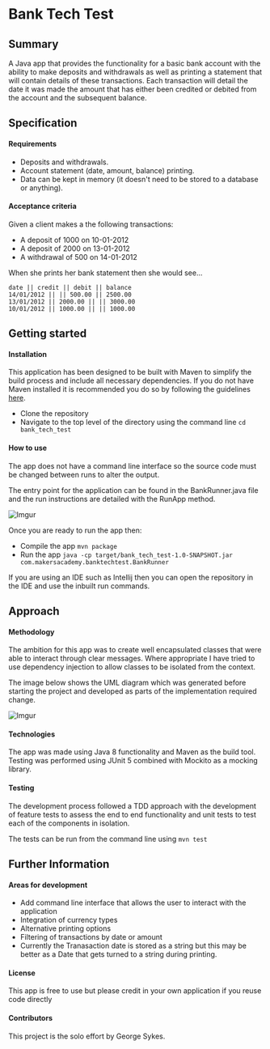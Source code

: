 Bank Tech Test
==============

Summary
-------

A Java app that provides the functionality for a basic bank account with the ability to
make deposits and withdrawals as well as printing a statement that will contain details of these transactions.
Each transaction will detail the date it was made the amount that has either been credited or debited from the account
and the subsequent balance.


Specification
-------------

#### Requirements

* Deposits and withdrawals.
* Account statement (date, amount, balance) printing.
* Data can be kept in memory (it doesn't need to be stored to a database or anything).

#### Acceptance criteria

Given a client makes a the following transactions:
 * A deposit of 1000 on 10-01-2012
 * A deposit of 2000 on 13-01-2012
 * A withdrawal of 500 on 14-01-2012
 
When she prints her bank statement then she would see...

```$xslt
date || credit || debit || balance
14/01/2012 || || 500.00 || 2500.00
13/01/2012 || 2000.00 || || 3000.00
10/01/2012 || 1000.00 || || 1000.00
```

Getting started
--------------

#### Installation


This application has been designed to be built with Maven to simplify the build process and
include all necessary dependencies. If you do not have Maven installed it is recommended you
do so by following the guidelines [here](http://maven.apache.org/).

* Clone the repository
* Navigate to the top level of the directory using the command line  ``` cd bank_tech_test ```

#### How to use

The app does not have a command line interface so the source code must be changed between 
runs to alter the output.

The entry point for the application can be found in the BankRunner.java file and the
run instructions are detailed with the RunApp method.

![Imgur](https://i.imgur.com/SDNXEnI.png?1)

Once you are ready to run the app then:
* Compile the app ```mvn package```
* Run the app ```java -cp target/bank_tech_test-1.0-SNAPSHOT.jar com.makersacademy.banktechtest.BankRunner```

If you are using an IDE such as Intellij then you can open the repository in the IDE and use the 
inbuilt run commands.

Approach
--------

#### Methodology
The ambition for this app was to create well encapsulated classes that were able to interact through
clear messages. Where appropriate I have tried to use dependency injection to allow classes to be
isolated from the context.

The image below shows the UML diagram which was generated before starting the project and developed as
parts of the implementation required change.

![Imgur](https://i.imgur.com/anZGuCp.jpg)

#### Technologies
The app was made using Java 8 functionality and Maven as the build tool. Testing was performed using
JUnit 5 combined with Mockito as a mocking library.

#### Testing
The development process followed a TDD approach with the development of feature tests to assess the 
end to end functionality and unit tests to test each of the components in isolation.

The tests can be run from the command line using ```mvn test```

Further Information
-------------------

#### Areas for development
* Add command line interface that allows the user to interact with the application
* Integration of currency types
* Alternative printing options
* Filtering of transactions by date or amount
* Currently the Tranasaction date is stored as a string but this may be better as a Date that
 gets turned to a string during printing.
 
#### License
This app is free to use but please credit in your own application if you reuse code directly

#### Contributors
This project is the solo effort by George Sykes.